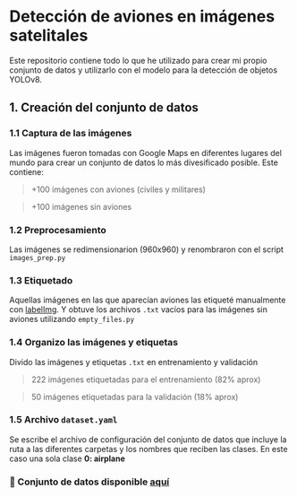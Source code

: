 # Detección de aviones en imágenes satelitales
Este repositorio contiene todo lo que he utilizado para crear mi propio conjunto de datos y utilizarlo con el modelo para la detección de objetos YOLOv8.

## 1. Creación del conjunto de datos

### 1.1 Captura de las imágenes
Las imágenes fueron tomadas con Google Maps en diferentes lugares del mundo para crear un conjunto de datos lo más divesificado posible. Este contiene:
> +100 imágenes con aviones (civiles y militares)

> +100 imágenes sin aviones

### 1.2 Preprocesamiento
Las imágenes se redimensionarion (960x960) y renombraron con el script `images_prep.py`

### 1.3 Etiquetado
Aquellas imágenes en las que aparecían aviones las etiqueté manualmente con [labelImg](https://github.com/HumanSignal/labelImg).
Y obtuve los archivos `.txt` vacíos para las imágenes sin aviones utilizando `empty_files.py`

### 1.4 Organizo las imágenes y etiquetas
Divido las imágenes y etiquetas `.txt` en entrenamiento y validación
> 222 imágenes etiquetadas para el entrenamiento (82% aprox)

> 50 imágenes etiquetadas para la validación (18% aprox)

### 1.5 Archivo `dataset.yaml`
Se escribe el archivo de configuración del conjunto de datos que incluye la ruta a las diferentes carpetas y los nombres que reciben las clases. En este caso una sola clase **0: airplane**

### 📂 Conjunto de datos disponible [aquí](https://www.kaggle.com/datasets/mgarch/airplane-detection-dataset)

